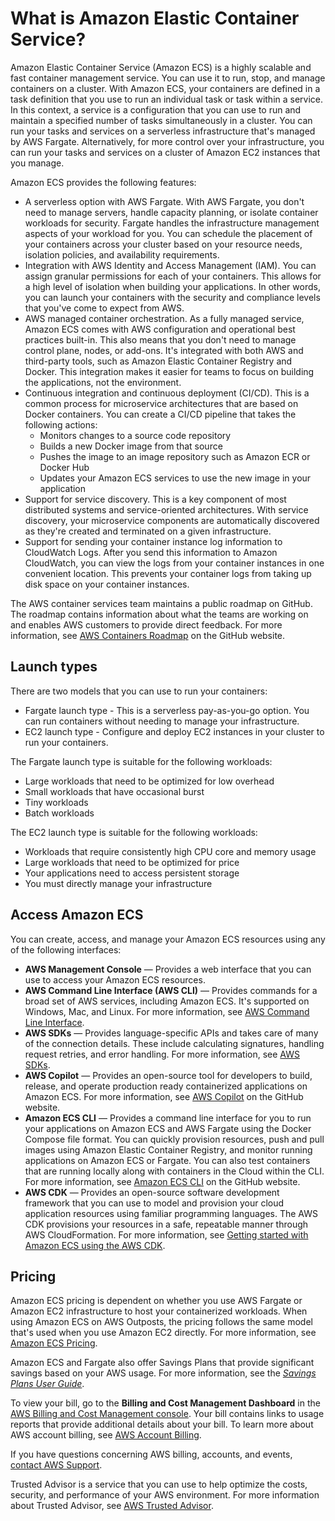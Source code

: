 # What is Amazon Elastic Container Service?<a name="Welcome"></a>

Amazon Elastic Container Service \(Amazon ECS\) is a highly scalable and fast container management service\. You can use it to run, stop, and manage containers on a cluster\. With Amazon ECS, your containers are defined in a task definition that you use to run an individual task or task within a service\. In this context, a service is a configuration that you can use to run and maintain a specified number of tasks simultaneously in a cluster\. You can run your tasks and services on a serverless infrastructure that's managed by AWS Fargate\. Alternatively, for more control over your infrastructure, you can run your tasks and services on a cluster of Amazon EC2 instances that you manage\.

Amazon ECS provides the following features:
+ A serverless option with AWS Fargate\. With AWS Fargate, you don't need to manage servers, handle capacity planning, or isolate container workloads for security\. Fargate handles the infrastructure management aspects of your workload for you\. You can schedule the placement of your containers across your cluster based on your resource needs, isolation policies, and availability requirements\.
+ Integration with AWS Identity and Access Management \(IAM\)\. You can assign granular permissions for each of your containers\. This allows for a high level of isolation when building your applications\. In other words, you can launch your containers with the security and compliance levels that you've come to expect from AWS\.
+ AWS managed container orchestration\. As a fully managed service, Amazon ECS comes with AWS configuration and operational best practices built\-in\. This also means that you don't need to manage control plane, nodes, or add\-ons\. It's integrated with both AWS and third\-party tools, such as Amazon Elastic Container Registry and Docker\. This integration makes it easier for teams to focus on building the applications, not the environment\.
+ Continuous integration and continuous deployment \(CI/CD\)\. This is a common process for microservice architectures that are based on Docker containers\. You can create a CI/CD pipeline that takes the following actions: 
  + Monitors changes to a source code repository
  + Builds a new Docker image from that source
  + Pushes the image to an image repository such as Amazon ECR or Docker Hub
  + Updates your Amazon ECS services to use the new image in your application
+ Support for service discovery\. This is a key component of most distributed systems and service\-oriented architectures\. With service discovery, your microservice components are automatically discovered as they're created and terminated on a given infrastructure\. 
+ Support for sending your container instance log information to CloudWatch Logs\. After you send this information to Amazon CloudWatch, you can view the logs from your container instances in one convenient location\. This prevents your container logs from taking up disk space on your container instances\.

The AWS container services team maintains a public roadmap on GitHub\. The roadmap contains information about what the teams are working on and enables AWS customers to provide direct feedback\. For more information, see [AWS Containers Roadmap](https://github.com/aws/containers-roadmap) on the GitHub website\.

## Launch types<a name="launch-types"></a>

There are two models that you can use to run your containers:
+ Fargate launch type \- This is a serverless pay\-as\-you\-go option\. You can run containers without needing to manage your infrastructure\.
+ EC2 launch type \- Configure and deploy EC2 instances in your cluster to run your containers\.

The Fargate launch type is suitable for the following workloads:
+ Large workloads that need to be optimized for low overhead 
+ Small workloads that have occasional burst
+ Tiny workloads
+ Batch workloads

The EC2 launch type is suitable for the following workloads:
+  Workloads that require consistently high CPU core and memory usage
+ Large workloads that need to be optimized for price
+ Your applications need to access persistent storage
+ You must directly manage your infrastructure

## Access Amazon ECS<a name="welcome-interfaces"></a>

You can create, access, and manage your Amazon ECS resources using any of the following interfaces:
+ **AWS Management Console** — Provides a web interface that you can use to access your Amazon ECS resources\.
+ **AWS Command Line Interface \(AWS CLI\)** — Provides commands for a broad set of AWS services, including Amazon ECS\. It's supported on Windows, Mac, and Linux\. For more information, see [AWS Command Line Interface](https://aws.amazon.com/cli/)\.
+ **AWS SDKs** — Provides language\-specific APIs and takes care of many of the connection details\. These include calculating signatures, handling request retries, and error handling\. For more information, see [AWS SDKs](http://aws.amazon.com/tools/#SDKs)\.
+ **AWS Copilot** — Provides an open\-source tool for developers to build, release, and operate production ready containerized applications on Amazon ECS\. For more information, see [AWS Copilot](https://github.com/aws/copilot-cli) on the GitHub website\.
+ **Amazon ECS CLI** — Provides a command line interface for you to run your applications on Amazon ECS and AWS Fargate using the Docker Compose file format\. You can quickly provision resources, push and pull images using Amazon Elastic Container Registry, and monitor running applications on Amazon ECS or Fargate\. You can also test containers that are running locally along with containers in the Cloud within the CLI\. For more information, see [Amazon ECS CLI](https://github.com/aws/amazon-ecs-cli) on the GitHub website\.
+ **AWS CDK** — Provides an open\-source software development framework that you can use to model and provision your cloud application resources using familiar programming languages\. The AWS CDK provisions your resources in a safe, repeatable manner through AWS CloudFormation\. For more information, see [Getting started with Amazon ECS using the AWS CDK](tutorial-ecs-web-server-cdk.md)\.

## Pricing<a name="welcome-pricing"></a>

Amazon ECS pricing is dependent on whether you use AWS Fargate or Amazon EC2 infrastructure to host your containerized workloads\. When using Amazon ECS on AWS Outposts, the pricing follows the same model that's used when you use Amazon EC2 directly\. For more information, see [Amazon ECS Pricing](https://aws.amazon.com/ecs/pricing)\.

Amazon ECS and Fargate also offer Savings Plans that provide significant savings based on your AWS usage\. For more information, see the *[Savings Plans User Guide](https://docs.aws.amazon.com/savingsplans/latest/userguide/)*\.

To view your bill, go to the **Billing and Cost Management Dashboard** in the [AWS Billing and Cost Management console](https://console.aws.amazon.com/billing/)\. Your bill contains links to usage reports that provide additional details about your bill\. To learn more about AWS account billing, see [AWS Account Billing](https://docs.aws.amazon.com/awsaccountbilling/latest/aboutv2/)\.

If you have questions concerning AWS billing, accounts, and events, [contact AWS Support](https://aws.amazon.com/contact-us/)\.

Trusted Advisor is a service that you can use to help optimize the costs, security, and performance of your AWS environment\. For more information about Trusted Advisor, see [AWS Trusted Advisor](https://aws.amazon.com/premiumsupport/trustedadvisor/)\.